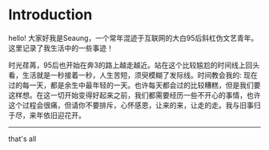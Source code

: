 # Introduction

hello! 大家好我是Seaung，一个常年混迹于互联网的大白95后斜杠伪文艺青年。这里记录了我生活中的一些事迹！



时光荏苒，95后也开始在奔3的路上越走越近。站在这个比较尴尬的时间线上回头看，生活就是一秒接着一秒，人生苦短，须臾模糊了发际线。时间教会我的: 现在过的每一天，都是余生中最年轻的一天。也许每天都会过的比较糟糕，但是我们要这样想。在这一切开始变得好起来之前，我们都需要经历一些不开心的事情，也许这个过程会很痛，但请你不要排斥，心怀感恩，让来的来，让走的走。我与旧事归于尽，来年依旧迎花开。



---

that's all

